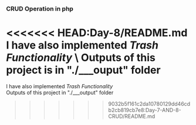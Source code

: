 ### CRUD Operation in php
<<<<<<< HEAD:Day-8/README.md
I have also implemented *Trash Functionality*
 \ Outputs of this project is in "./___ouput" folder
=======
I have also implemented *Trash Functionality*\
Outputs of this project in "./___output" folder
>>>>>>> 9032b5f161c2da10780129dd46cdb2cb819cb7e8:Day-7-AND-8-CRUD/README.md
